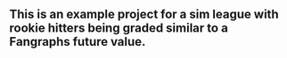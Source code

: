 ## This is an example project for a sim league with rookie hitters being graded similar to a Fangraphs future value.

